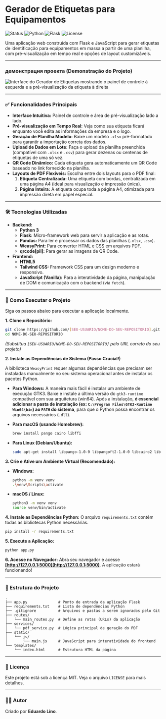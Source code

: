 # Gerador de Etiquetas para Equipamentos

![Status](https://img.shields.io/badge/status-concluído-green)
![Python](https://img.shields.io/badge/Python-3.8+-blue.svg)
![Flask](https://img.shields.io/badge/Flask-2.x-black.svg)
![License](https://img.shields.io/github/license/[SEU-USUARIO/NOME-DO-SEU-REPOSITORIO])

Uma aplicação web construída com Flask e JavaScript para gerar etiquetas de identificação para equipamentos em massa a partir de uma planilha, com pré-visualização em tempo real e opções de layout customizáveis.

---

###  демонстрация проекта (Demonstração do Projeto)

![Interface do Gerador de Etiquetas mostrando o painel de controle à esquerda e a pré-visualização da etiqueta à direita](https://github.com/user-attachments/assets/3ed42315-7c1d-4f05-9edf-b28d1f516675)

---

### ✅ Funcionalidades Principais

*   **Interface Intuitiva:** Painel de controle e área de pré-visualização lado a lado.
*   **Pré-visualização em Tempo Real:** Veja como sua etiqueta ficará enquanto você edita as informações da empresa e o logo.
*   **Geração de Planilha Modelo:** Baixe um modelo `.xlsx` pré-formatado para garantir a importação correta dos dados.
*   **Upload de Dados em Lote:** Faça o upload da planilha preenchida (compatível com `.xlsx` e `.csv`) para gerar dezenas ou centenas de etiquetas de uma só vez.
*   **QR Code Dinâmico:** Cada etiqueta gera automaticamente um QR Code baseado no link fornecido na planilha.
*   **Layouts de PDF Flexíveis:** Escolha entre dois layouts para o PDF final:
    1.  **Etiqueta Centralizada:** Uma etiqueta com bordas, centralizada em uma página A4 (ideal para visualização e impressão única).
    2.  **Página Inteira:** A etiqueta ocupa toda a página A4, otimizada para impressão direta em papel especial.

---

### 🛠️ Tecnologias Utilizadas

*   **Backend:**
    *   **Python 3**
    *   **Flask:** Micro-framework web para servir a aplicação e as rotas.
    *   **Pandas:** Para ler e processar os dados das planilhas (`.xlsx`, `.csv`).
    *   **WeasyPrint:** Para converter HTML e CSS em arquivos PDF.
    *   **qrcode[pil]:** Para gerar as imagens de QR Code.
*   **Frontend:**
    *   **HTML5**
    *   **Tailwind CSS:** Framework CSS para um design moderno e responsivo.
    *   **JavaScript (Vanilla):** Para a interatividade da página, manipulação de DOM e comunicação com o backend (via `fetch`).

---

### 🚀 Como Executar o Projeto

Siga os passos abaixo para executar a aplicação localmente.

**1. Clone o Repositório:**
```bash
git clone https://github.com/[SEU-USUARIO/NOME-DO-SEU-REPOSITORIO].git
cd NOME-DO-SEU-REPOSITORIO
```
*(Substitua `[SEU-USUARIO/NOME-DO-SEU-REPOSITORIO]` pelo URL correto do seu projeto)*

**2. Instale as Dependências de Sistema (Passo Crucial!)**

A biblioteca `WeasyPrint` requer algumas dependências que precisam ser instaladas manualmente no seu sistema operacional antes de instalar os pacotes Python.

*   **Para Windows:**
    A maneira mais fácil é instalar um ambiente de execução GTK3. Baixe e instale a última versão do `gtk3-runtime` compatível com sua arquitetura (win64). Após a instalação, **é essencial adicionar a pasta de instalação (ex: `C:\Program Files\GTK3-Runtime Win64\bin`) ao `PATH` do sistema**, para que o Python possa encontrar os arquivos necessários (`.dll`).

*   **Para macOS (usando Homebrew):**
    ```bash
    brew install pango cairo libffi
    ```

*   **Para Linux (Debian/Ubuntu):**
    ```bash
    sudo apt-get install libpango-1.0-0 libpangoft2-1.0-0 libcairo2 libffi-dev
    ```

**3. Crie e Ative um Ambiente Virtual (Recomendado):**
*   **Windows:**
    ```bash
    python -m venv venv
    .\venv\Scripts\activate
    ```
*   **macOS / Linux:**
    ```bash
    python3 -m venv venv
    source venv/bin/activate
    ```

**4. Instale as Dependências Python:**
O arquivo `requirements.txt` contém todas as bibliotecas Python necessárias.
```bash
pip install -r requirements.txt
```

**5. Execute a Aplicação:**
```bash
python app.py
```

**6. Acesse no Navegador:**
Abra seu navegador e acesse **[http://127.0.0.1:5000](http://127.0.0.1:5000)**. A aplicação estará funcionando!

---

### 📂 Estrutura do Projeto
```
.
├── app.py              # Ponto de entrada da aplicação Flask
├── requirements.txt    # Lista de dependências Python
├── .gitignore          # Arquivos e pastas a serem ignorados pelo Git
├── routes/
│   └── main_routes.py  # Define as rotas (URLs) da aplicação
├── services/
│   └── pdf_service.py  # Lógica principal de geração do PDF
├── static/
│   └── js/
│       └── main.js     # JavaScript para interatividade do frontend
└── templates/
    └── index.html      # Estrutura HTML da página
```

---

### 📄 Licença

Este projeto está sob a licença MIT. Veja o arquivo `LICENSE` para mais detalhes.

---

### 👨‍💻 Autor

Criado por **Eduardo Lino**.
